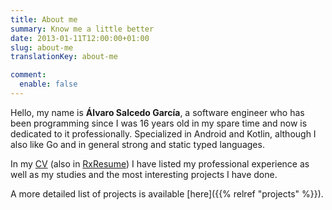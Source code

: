 ```yaml
---
title: About me
summary: Know me a little better
date: 2013-01-11T12:00:00+01:00
slug: about-me
translationKey: about-me

comment:
  enable: false
---
```


Hello, my name is **Álvaro Salcedo García**, a software engineer who has been programming since I was 16 years old in my spare time and now is dedicated to it professionally. Specialized in Android and Kotlin, although I also like Go and in general strong and static typed languages.

In my [CV](/docs/cv.en.pdf) (also in [RxResume](https://rxresu.me/alvr/en)) I have listed my professional experience as well as my studies and the most interesting projects I have done.

A more detailed list of projects is available [here]({{% relref "projects" %}}).
